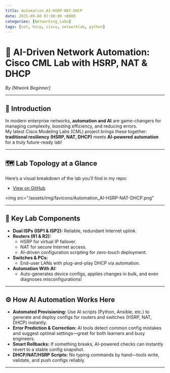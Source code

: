 ```yaml
---
title: Automation_AI-HSRP-NAT-DHCP
date: 2025-09-08 07:00:00 +0000
categories: [Networking_Labs]
tags: [nat, hsrp, cisco, networklab, python]
---
```


# 🤖 AI-Driven Network Automation: Cisco CML Lab with HSRP, NAT & DHCP

*By [Ntwork Beginner]*

---

## 🚀 Introduction

In modern enterprise networks, **automation and AI** are game-changers for managing complexity, boosting efficiency, and reducing errors.  
My latest Cisco Modeling Labs (CML) project brings these together:  
**traditional resiliency (HSRP, NAT, DHCP)** meets **AI-powered automation** for a truly future-ready lab!

---

## 🗺️ Lab Topology at a Glance

Here’s a visual breakdown of the lab you’ll find in my repo:

- [View on GitHub](https://github.com/Ntwork-Beginner/cisco_cml_labs/blob/main/HSRP-NAT-DHCP-Automation_with_AI/Screenshot%202025-06-15%20192435.png)


<img src="/assets/img/favicons/Automation_AI-HSRP-NAT-DHCP.png"

---

## 🔑 Key Lab Components

- **Dual ISPs (ISP1 & ISP2):** Reliable, redundant Internet uplink.
- **Routers (R1 & R2):**  
  - HSRP for virtual IP failover.  
  - NAT for secure Internet access.  
  - AI-driven configuration scripting for zero-touch deployment.
- **Switches & PCs:**  
  - End-user LANs with plug-and-play DHCP via automation.
- **Automation With AI:**  
  - Auto-generates device configs, applies changes in bulk, and even diagnoses misconfigurations!

---

## ⚙️ How AI Automation Works Here

- **Automated Provisioning:** Use AI scripts (Python, Ansible, etc.) to generate and deploy configs for routers and switches (HSRP, NAT, DHCP) instantly.
- **Error Prediction & Correction:** AI tools detect common config mistakes and suggest optimal settings—great for both learners and busy engineers.
- **Smart Rollbacks:** If something breaks, AI-powered checks can instantly revert to a stable config snapshot.
- **DHCP/NAT/HSRP Scripts:** No typing commands by hand—tools write, validate, and push configs reliably.

---
